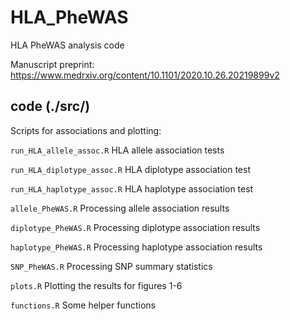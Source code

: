 # HLA_PheWAS
HLA PheWAS analysis code

Manuscript preprint: https://www.medrxiv.org/content/10.1101/2020.10.26.20219899v2

## code (./src/)
Scripts for associations and plotting:

`run_HLA_allele_assoc.R` HLA allele association tests

`run_HLA_diplotype_assoc.R` HLA diplotype association test

`run_HLA_haplotype_assoc.R` HLA haplotype association test

`allele_PheWAS.R` Processing allele association results 

`diplotype_PheWAS.R` Processing diplotype association results

`haplotype_PheWAS.R` Processing haplotype association results

`SNP_PheWAS.R` Processing SNP summary statistics

`plots.R` Plotting the results for figures 1-6

`functions.R` Some helper functions
